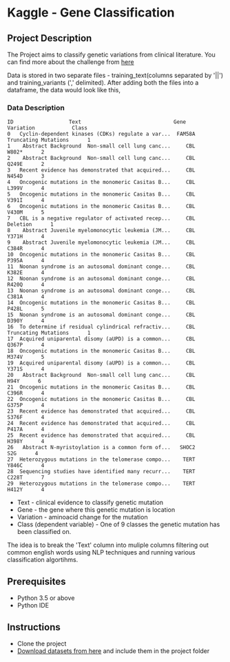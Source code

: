 # Kaggle - Gene Classification

## Project Description
The Project aims to classify genetic variations from clinical literature. You can find more about the challenge from [here](https://www.kaggle.com/c/msk-redefining-cancer-treatment/data)

Data is stored in two separate files - training_text(columns separated by '||') and training_variants (',' delimited). 
After adding both the files into a dataframe, the data would look like this,

### Data Description

```
ID                  Text	                          Gene	    Variation	         Class
0   Cyclin-dependent kinases (CDKs) regulate a var...  FAM58A  Truncating Mutations      1
1    Abstract Background  Non-small cell lung canc...     CBL                 W802*      2
2    Abstract Background  Non-small cell lung canc...     CBL                 Q249E      2
3   Recent evidence has demonstrated that acquired...     CBL                 N454D      3
4   Oncogenic mutations in the monomeric Casitas B...     CBL                 L399V      4
5   Oncogenic mutations in the monomeric Casitas B...     CBL                 V391I      4
6   Oncogenic mutations in the monomeric Casitas B...     CBL                 V430M      5
7   CBL is a negative regulator of activated recep...     CBL              Deletion      1
8    Abstract Juvenile myelomonocytic leukemia (JM...     CBL                 Y371H      4
9    Abstract Juvenile myelomonocytic leukemia (JM...     CBL                 C384R      4
10  Oncogenic mutations in the monomeric Casitas B...     CBL                 P395A      4
11  Noonan syndrome is an autosomal dominant conge...     CBL                 K382E      4
12  Noonan syndrome is an autosomal dominant conge...     CBL                 R420Q      4
13  Noonan syndrome is an autosomal dominant conge...     CBL                 C381A      4
14  Oncogenic mutations in the monomeric Casitas B...     CBL                 P428L      5
15  Noonan syndrome is an autosomal dominant conge...     CBL                 D390Y      4
16  To determine if residual cylindrical refractiv...     CBL  Truncating Mutations      1
17  Acquired uniparental disomy (aUPD) is a common...     CBL                 Q367P      4
18  Oncogenic mutations in the monomeric Casitas B...     CBL                 M374V      5
19  Acquired uniparental disomy (aUPD) is a common...     CBL                 Y371S      4
20   Abstract Background  Non-small cell lung canc...     CBL                  H94Y      6
21  Oncogenic mutations in the monomeric Casitas B...     CBL                 C396R      4
22  Oncogenic mutations in the monomeric Casitas B...     CBL                 G375P      4
23  Recent evidence has demonstrated that acquired...     CBL                 S376F      4
24  Recent evidence has demonstrated that acquired...     CBL                 P417A      4
25  Recent evidence has demonstrated that acquired...     CBL                 H398Y      4
26   Abstract N-myristoylation is a common form of...   SHOC2                   S2G      4
27  Heterozygous mutations in the telomerase compo...    TERT                 Y846C      4
28  Sequencing studies have identified many recurr...    TERT                 C228T      7
29  Heterozygous mutations in the telomerase compo...    TERT                 H412Y      4
```
* Text - clinical evidence to classify genetic mutation
* Gene - the gene where this genetic mutation is location
* Variation - aminoacid change for the mutation
* Class (dependent variable) - One of 9 classes the genetic mutation has been classified on.

The idea is to break the 'Text' column into muliple columns filtering out common english words using NLP techniques and running various classification algortihms.

## Prerequisites
* Python 3.5 or above
* Python IDE

## Instructions
* Clone the project
* [Download datasets from here](https://www.kaggle.com/c/msk-redefining-cancer-treatment/data) and include them in the project folder

